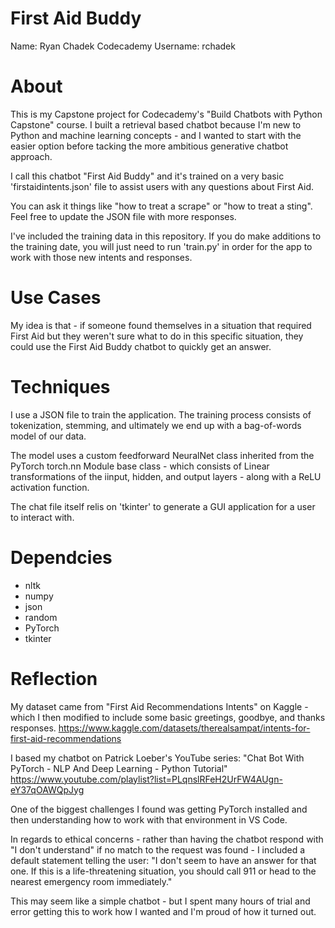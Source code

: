 # First Aid Buddy

Name: Ryan Chadek
Codecademy Username: rchadek

# About
This is my Capstone project for Codecademy's "Build Chatbots with Python Capstone" course. I built a retrieval based chatbot because I'm new to Python and machine learning concepts - and I wanted to start with the easier option before tacking the more ambitious generative chatbot approach.

I call this chatbot "First Aid Buddy" and it's trained on a very basic 'firstaidintents.json' file to assist users with any questions about First Aid.

You can ask it things like "how to treat a scrape" or "how to treat a sting". Feel free to update the JSON file with more responses. 

I've included the training data in this repository. If you do make additions to the training date, you will just need to run 'train.py' in order for the app to work with those new intents and responses.

# Use Cases
My idea is that - if someone found themselves in a situation that required First Aid but they weren't sure what to do in this specific situation, they could use the First Aid Buddy chatbot to quickly get an answer.

# Techniques
I use a JSON file to train the application. The training process consists of tokenization, stemming, and ultimately we end up with a bag-of-words model of our data.

The model uses a custom feedforward NeuralNet class inherited from the PyTorch torch.nn Module base class - which consists of Linear transformations of the iinput, hidden, and output layers - along with a ReLU activation function.

The chat file itself relis on 'tkinter' to generate a GUI application for a user to interact with.

# Dependcies
- nltk
- numpy
- json
- random
- PyTorch
- tkinter

# Reflection
My dataset came from "First Aid Recommendations Intents" on Kaggle - which I then modified to include some basic greetings, goodbye, and thanks responses.
https://www.kaggle.com/datasets/therealsampat/intents-for-first-aid-recommendations

I based my chatbot on Patrick Loeber's YouTube series: "Chat Bot With PyTorch - NLP And Deep Learning - Python Tutorial" 
https://www.youtube.com/playlist?list=PLqnslRFeH2UrFW4AUgn-eY37qOAWQpJyg

One of the biggest challenges I found was getting PyTorch installed and then understanding how to work with that environment in VS Code. 

In regards to ethical concerns - rather than having the chatbot respond with "I don't understand" if no match to the request was found - I included a default statement telling the user: "I don't seem to have an answer for that one. If this is a life-threatening situation, you should call 911 or head to the nearest emergency room immediately."

This may seem like a simple chatbot - but I spent many hours of trial and error getting this to work how I wanted and I'm proud of how it turned out.
